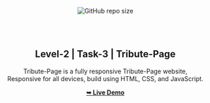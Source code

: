 <div align="center">
  
  ![GitHub repo size](https://mohitpandey0.github.io/Tribute-Page.github.io/)
 
  <br />
  <br />

  <h2 align="center">Level-2 | Task-3 | Tribute-Page</h2>

  Tribute-Page is a fully responsive Tribute-Page website, <br />Responsive for all devices, build using HTML, CSS, and JavaScript.

  <a href="https://mohitpandey0.github.io/Tribute-Page.github.io/"><strong>➥ Live Demo</strong></a>

</div>

